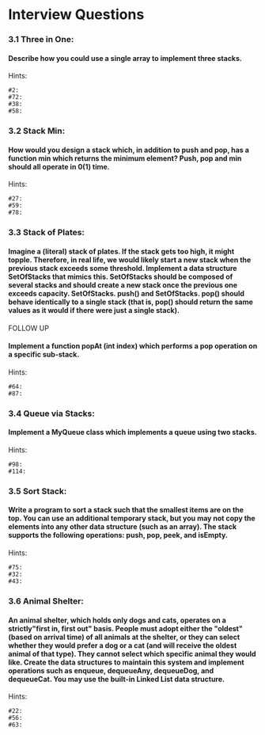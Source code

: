 # Interview Questions

### 3.1 Three in One:
#### Describe how you could use a single array to implement three stacks.
Hints:
```
#2:
#72:
#38:
#58:
```

### 3.2 Stack Min:
#### How would you design a stack which, in addition to push and pop, has a function min which returns the minimum element? Push, pop and min should all operate in 0(1) time.
Hints:
```
#27:
#59:
#78:
```

### 3.3 Stack of Plates:
#### Imagine a (literal) stack of plates. If the stack gets too high, it might topple. Therefore, in real life, we would likely start a new stack when the previous stack exceeds some threshold. Implement a data structure SetOfStacks that mimics this. SetOfStacks should be composed of several stacks and should create a new stack once the previous one exceeds capacity. SetOfStacks. push() and SetOfStacks. pop() should behave identically to a single stack (that is, pop() should return the same values as it would if there were just a single stack).
FOLLOW UP
#### Implement a function popAt (int index) which performs a pop operation on a specific sub-stack.
Hints:
```
#64:
#87:
```

### 3.4 Queue via Stacks:
#### Implement a MyQueue class which implements a queue using two stacks.
Hints:
```
#98:
#114:
```

### 3.5 Sort Stack:
#### Write a program to sort a stack such that the smallest items are on the top. You can use an additional temporary stack, but you may not copy the elements into any other data structure (such as an array). The stack supports the following operations: push, pop, peek, and isEmpty.
Hints:
```
#75:
#32:
#43:
```

### 3.6 Animal Shelter:
#### An animal shelter, which holds only dogs and cats, operates on a strictly"first in, first out" basis. People must adopt either the "oldest" (based on arrival time) of all animals at the shelter, or they can select whether they would prefer a dog or a cat (and will receive the oldest animal of that type). They cannot select which specific animal they would like. Create the data structures to maintain this system and implement operations such as enqueue, dequeueAny, dequeueDog, and dequeueCat. You may use the built-in Linked List data structure.
Hints:
```
#22:
#56:
#63:
```